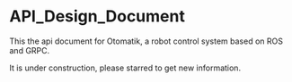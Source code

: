 # API_Design_Document

This the api document for Otomatik, a robot control system based on ROS and GRPC.

It is under construction, please starred to get new information.
